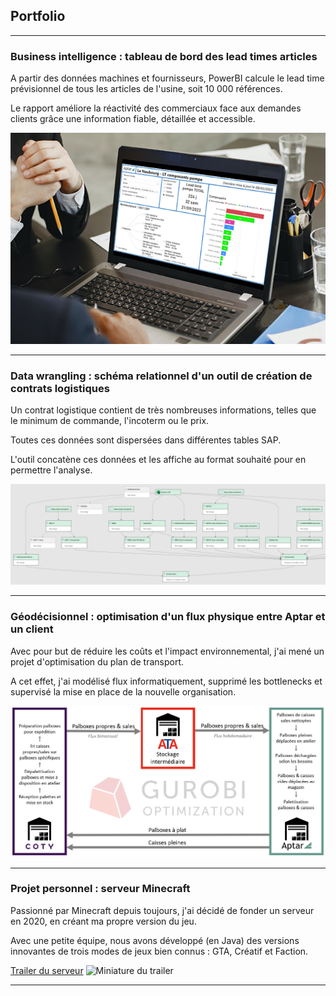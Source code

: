 ## Portfolio

---

### Business intelligence : tableau de bord des lead times articles

A partir des données machines et fournisseurs, PowerBI calcule le lead time prévisionnel de tous les articles de l'usine, soit 10 000 références. 

Le rapport améliore la réactivité des commerciaux face aux demandes clients grâce une information fiable, détaillée et accessible.

<img src="images/LeadTimes2.png?raw=true"/>

---

### Data wrangling : schéma relationnel d'un outil de création de contrats logistiques

Un contrat logistique contient de très nombreuses informations, telles que le minimum de commande, l'incoterm ou le prix. 

Toutes ces données sont dispersées dans différentes tables SAP.

L'outil concatène ces données et les affiche au format souhaité pour en permettre l'analyse.

<img src="images/PQDataFlow.png?raw=true"/>

---

### Géodécisionnel : optimisation d'un flux physique entre Aptar et un client

Avec pour but de réduire les coûts et l'impact environnemental, j'ai mené un projet d'optimisation du plan de transport.

A cet effet, j'ai modélisé flux informatiquement, supprimé les bottlenecks et supervisé la mise en place de la nouvelle organisation.

<img src="images/FluxCaissesCoty.png?raw=true"/>

---

### Projet personnel : serveur Minecraft

Passionné par Minecraft depuis toujours, j'ai décidé de fonder un serveur en 2020, en créant ma propre version du jeu.

Avec une petite équipe, nous avons développé (en Java) des versions innovantes de trois modes de jeux bien connus : GTA, Créatif et Faction.

[Trailer du serveur](https://www.youtube.com/watch?v=vKQYi4CtNsI)
![Miniature du trailer](https://img.youtube.com/vi/vKQYi4CtNsI/0.jpg)

---
